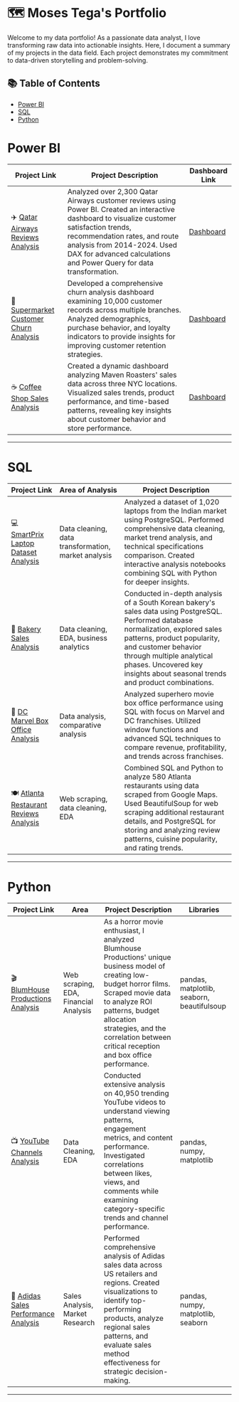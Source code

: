 # 🗺 Moses Tega's Portfolio

Welcome to my data portfolio! As a passionate data analyst, I love transforming raw data into actionable insights. Here, I document a summary of my projects in the data field. Each project demonstrates my commitment to data-driven storytelling and problem-solving.

## 📚 Table of Contents
- [Power BI](#power-bi)
- [SQL](#sql)
- [Python](#python)

# Power BI

| Project Link | Project Description | Dashboard Link |
|---|---|---|
| ✈️ [Qatar Airways Reviews Analysis](https://github.com/mosesziregbe/Qatar-Airways-Reviews-Analysis) | Analyzed over 2,300 Qatar Airways customer reviews using Power BI. Created an interactive dashboard to visualize customer satisfaction trends, recommendation rates, and route analysis from 2014-2024. Used DAX for advanced calculations and Power Query for data transformation. | [Dashboard](https://app.powerbi.com/view?r=eyJrIjoiODJjMDhhODItZTQxYy00NmJjLTg3ZGEtNTE0NzgwNmQxMGE0IiwidCI6ImRmODY3OWNkLWE4MGUtNDVkOC05OWFjLWM4M2VkN2ZmOTVhMCJ9&pageName=ReportSectiona9d584b4de6608ade6b1) |
| 🏪 [Supermarket Customer Churn Analysis](https://github.com/mosesziregbe/Supermarket-Customer-Churn-Analysis) | Developed a comprehensive churn analysis dashboard examining 10,000 customer records across multiple branches. Analyzed demographics, purchase behavior, and loyalty indicators to provide insights for improving customer retention strategies. | [Dashboard](https://app.powerbi.com/view?r=eyJrIjoiMzg3YjRmMTMtNTk1NC00ZmMwLWE3MGMtZjBmZGVlZjVmNGE3IiwidCI6ImRmODY3OWNkLWE4MGUtNDVkOC05OWFjLWM4M2VkN2ZmOTVhMCJ9&pageName=7b5c417c287e1802cdb9) |
| ☕ [Coffee Shop Sales Analysis](https://github.com/mosesziregbe/Coffee-Shop-Sales-Analysis) | Created a dynamic dashboard analyzing Maven Roasters' sales data across three NYC locations. Visualized sales trends, product performance, and time-based patterns, revealing key insights about customer behavior and store performance. | [Dashboard](https://app.powerbi.com/view?r=eyJrIjoiMWUxZTE0ZmItY2U4ZC00ODMyLWFiMDItNDk2MzEwN2VhMGE5IiwidCI6ImRmODY3OWNkLWE4MGUtNDVkOC05OWFjLWM4M2VkN2ZmOTVhMCJ9&pageName=ReportSection85049277b93b73b65bf2) |

***

# SQL

| Project Link | Area of Analysis | Project Description | 
|---|---|---|
| 💻 [SmartPrix Laptop Dataset Analysis](https://github.com/mosesziregbe/SmartPrix-Laptop-Dataset-Cleaning-and-Analysis-with-PostgreSQL/blob/main/Jupyter%20Notebooks/Market%20and%20Value%20Analysis.ipynb) | Data cleaning, data transformation, market analysis | Analyzed a dataset of 1,020 laptops from the Indian market using PostgreSQL. Performed comprehensive data cleaning, market trend analysis, and technical specifications comparison. Created interactive analysis notebooks combining SQL with Python for deeper insights. |
| 🥖 [Bakery Sales Analysis](https://github.com/mosesziregbe/Bakery-Sales-Data-Cleaning-and-Analysis-using-PostgreSQL) | Data cleaning, EDA, business analytics | Conducted in-depth analysis of a South Korean bakery's sales data using PostgreSQL. Performed database normalization, explored sales patterns, product popularity, and customer behavior through multiple analytical phases. Uncovered key insights about seasonal trends and product combinations. |
| 🦸 [DC Marvel Box Office Analysis](https://github.com/mosesziregbe/DC-Marvel-Box-office-Performance-Analysis-with-SQL) | Data analysis, comparative analysis | Analyzed superhero movie box office performance using SQL with focus on Marvel and DC franchises. Utilized window functions and advanced SQL techniques to compare revenue, profitability, and trends across franchises. |
| 🍽️ [Atlanta Restaurant Reviews Analysis](https://github.com/mosesziregbe/Atlanta-Restaurant-Reviews-Data-Scrapping-and-Analysis) | Web scraping, data cleaning, EDA | Combined SQL and Python to analyze 580 Atlanta restaurants using data scraped from Google Maps. Used BeautifulSoup for web scraping additional restaurant details, and PostgreSQL for storing and analyzing review patterns, cuisine popularity, and rating trends. |

***

# Python

| Project Link | Area | Project Description | Libraries |    
|---|---|---|---|
| 🎬 [BlumHouse Productions Analysis](https://github.com/mosesziregbe/BlumHouse-Productions-Movie-Analysis/blob/main/blum_house_notebook.ipynb) | Web scraping, EDA, Financial Analysis | As a horror movie enthusiast, I analyzed Blumhouse Productions' unique business model of creating low-budget horror films. Scraped movie data to analyze ROI patterns, budget allocation strategies, and the correlation between critical reception and box office performance. | pandas, matplotlib, seaborn, beautifulsoup |    
| 📺 [YouTube Channels Analysis](https://github.com/mosesziregbe/youtube_channels_EDA/blob/main/Youtube_channels_analysis.ipynb) | Data Cleaning, EDA | Conducted extensive analysis on 40,950 trending YouTube videos to understand viewing patterns, engagement metrics, and content performance. Investigated correlations between likes, views, and comments while examining category-specific trends and channel performance. | pandas, numpy, matplotlib |
| 👟 [Adidas Sales Performance Analysis](https://github.com/mosesziregbe/adidas_usa_sales/blob/main/adidas_sales/adidas_usa_sales_analysis.ipynb) | Sales Analysis, Market Research | Performed comprehensive analysis of Adidas sales data across US retailers and regions. Created visualizations to identify top-performing products, analyze regional sales patterns, and evaluate sales method effectiveness for strategic decision-making. | pandas, numpy, matplotlib, seaborn |

***

